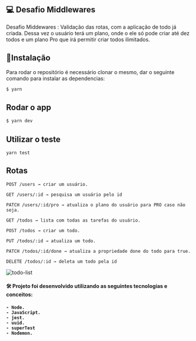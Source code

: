 
## 💻 Desafio Middlewares

Desafio Middewares : Validação das rotas, com a aplicação de todo já criada. Dessa vez o usuário terá um plano, onde o ele só pode criar até dez todos e um plano Pro que irá permitir criar todos ilimitados.


## :rocket:Instalação
Para rodar o repositório é necessário clonar o mesmo, dar o seguinte comando para instalar as dependencias:

```bash
$ yarn 
```

## Rodar o app

```bash
$ yarn dev
```
## Utilizar o teste

```
yarn test
```
## Rotas

    POST /users → criar um usuário.
    
    GET /users/:id → pesquisa um usuário pelo id
    
    PATCH /users/:id/pro → atualiza o plano do usuário para PRO caso não seja.
   
    GET /todos → lista com todas as tarefas do usuário.
    
    POST /todos → criar um todo.
    
    PUT /todos/:id → atualiza um todo.
    
    PATCH /todos/:id/done → atualiza a propriedade done do todo para true.
    
    DELETE /todos/:id → deleta um todo pela id



![todo-list](https://user-images.githubusercontent.com/88260644/209749758-aa028c63-e379-4c57-957b-18a2ce0e07fa.gif)


<h4> 🛠 Projeto foi desenvolvido utilizando as seguintes tecnologias e conceitos: <h4>

    - Node.
    - JavaScript.
    - jest.
    - uuid.
    - superTest
    - Nodemon.


